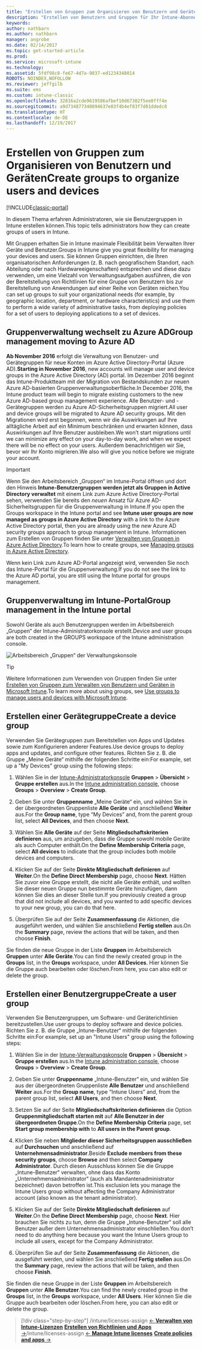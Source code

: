 ```yaml
---
title: "Erstellen von Gruppen zum Organisieren von Benutzern und Geräten"
description: "Erstellen von Benutzern und Gruppen für Ihr Intune-Abonnement"
keywords: 
author: nathbarn
ms.author: nathbarn
manager: angrobe
ms.date: 02/14/2017
ms.topic: get-started-article
ms.prod: 
ms.service: microsoft-intune
ms.technology: 
ms.assetid: 5fdf98c8-fe67-4d7a-9837-ed1234348014
ROBOTS: NOINDEX,NOFOLLOW
ms.reviewer: jeffgilb
ms.suite: ems
ms.custom: intune-classic
ms.openlocfilehash: 32816a2cde9619586afbef10d67302f5ee0fff4e
ms.sourcegitcommit: a9d734877340894637e03f4b4ef83f7d01ddedc8
ms.translationtype: HT
ms.contentlocale: de-DE
ms.lasthandoff: 12/19/2017
---
```

# <a name="create-groups-to-organize-users-and-devices"></a><span data-ttu-id="3189f-103">Erstellen von Gruppen zum Organisieren von Benutzern und Geräten</span><span class="sxs-lookup"><span data-stu-id="3189f-103">Create groups to organize users and devices</span></span>

[!INCLUDE[classic-portal](../includes/classic-portal.md)]

<span data-ttu-id="3189f-104">In diesem Thema erfahren Administratoren, wie sie Benutzergruppen in Intune erstellen können.</span><span class="sxs-lookup"><span data-stu-id="3189f-104">This topic tells administrators how they can create groups of users in Intune.</span></span>

<span data-ttu-id="3189f-105">Mit Gruppen erhalten Sie in Intune maximale Flexibilität beim Verwalten Ihrer Geräte und Benutzer.</span><span class="sxs-lookup"><span data-stu-id="3189f-105">Groups in Intune give you great flexibility for managing your devices and users.</span></span> <span data-ttu-id="3189f-106">Sie können Gruppen einrichten, die Ihren organisatorischen Anforderungen (z. B. nach geografischem Standort, nach Abteilung oder nach Hardwareeigenschaften) entsprechen und diese dazu verwenden, um eine Vielzahl von Verwaltungsaufgaben ausführen, die von der Bereitstellung von Richtlinien für eine Gruppe von Benutzern bis zur Bereitstellung von Anwendungen auf einer Reihe von Geräten reichen.</span><span class="sxs-lookup"><span data-stu-id="3189f-106">You can set up groups to suit your organizational needs (for example, by geographic location, department, or hardware characteristics) and use them to perform a wide variety of administrative tasks, from deploying policies for a set of users to deploying applications to a set of devices.</span></span>

## <a name="group-management-moving-to-azure-ad"></a><span data-ttu-id="3189f-107">Gruppenverwaltung wechselt zu Azure AD</span><span class="sxs-lookup"><span data-stu-id="3189f-107">Group management moving to Azure AD</span></span>

<span data-ttu-id="3189f-108">**Ab November 2016** erfolgt die Verwaltung von Benutzer- und Gerätegruppen für neue Konten im Azure Active Directory-Portal (Azure AD).</span><span class="sxs-lookup"><span data-stu-id="3189f-108">**Starting in November 2016**, new accounts will manage user and device groups in the Azure Active Directory (AD) portal.</span></span> <span data-ttu-id="3189f-109">Im Dezember 2016 beginnt das Intune-Produktteam mit der Migration von Bestandskunden zur neuen Azure AD-basierten Gruppenverwaltungsoberfläche.</span><span class="sxs-lookup"><span data-stu-id="3189f-109">In December 2016, the Intune product team will begin to migrate existing customers to the new Azure AD-based group management experience.</span></span> <span data-ttu-id="3189f-110">Alle Benutzer- und -Gerätegruppen werden zu Azure AD-Sicherheitsgruppen migriert.</span><span class="sxs-lookup"><span data-stu-id="3189f-110">All user and device groups will be migrated to Azure AD security groups.</span></span> <span data-ttu-id="3189f-111">Mit den Migrationen wird erst begonnen, wenn wir die Auswirkungen auf Ihre alltägliche Arbeit auf ein Minimum beschränken und erwarten können, dass Auswirkungen auf Ihre Benutzer ausbleiben.</span><span class="sxs-lookup"><span data-stu-id="3189f-111">We won’t start migrations until we can minimize any effect on your day-to-day work, and when we expect there will be no effect on your users.</span></span> <span data-ttu-id="3189f-112">Außerdem benachrichtigen wir Sie, bevor wir Ihr Konto migrieren.</span><span class="sxs-lookup"><span data-stu-id="3189f-112">We also will give you notice before we migrate your account.</span></span>


>[!IMPORTANT]
>
><span data-ttu-id="3189f-113">Wenn Sie den Arbeitsbereich „Gruppen“ im Intune-Portal öffnen und dort den Hinweis **Intune-Benutzergruppen werden jetzt als Gruppen in Active Directory verwaltet** mit einem Link zum Azure Active Directory-Portal sehen, verwenden Sie bereits den *neuen* Ansatz für Azure AD-Sicherheitsgruppen für die Gruppenverwaltung in Intune.</span><span class="sxs-lookup"><span data-stu-id="3189f-113">If you open the Groups workspace in the Intune portal and see **Intune user groups are now managed as groups in Azure Active Directory** with a link to the Azure Active Directory portal, then you are already using the *new* Azure AD security groups approach to group management in Intune.</span></span> <span data-ttu-id="3189f-114">Informationen zum Erstellen von Gruppen finden Sie unter [Verwalten von Gruppen in Azure Active Directory](https://docs.microsoft.com/azure/active-directory/active-directory-groups-create-azure-portal).</span><span class="sxs-lookup"><span data-stu-id="3189f-114">To learn how to create groups, see [Managing groups in Azure Active Directory](https://docs.microsoft.com/azure/active-directory/active-directory-groups-create-azure-portal).</span></span>
>
><span data-ttu-id="3189f-115">Wenn kein Link zum Azure AD-Portal angezeigt wird, verwenden Sie noch das Intune-Portal für die Gruppenverwaltung.</span><span class="sxs-lookup"><span data-stu-id="3189f-115">If you do not see the link to the Azure AD portal, you are still using the Intune portal for groups management.</span></span>

## <a name="group-management-in-the-intune-portal"></a><span data-ttu-id="3189f-116">Gruppenverwaltung im Intune-Portal</span><span class="sxs-lookup"><span data-stu-id="3189f-116">Group management in the Intune portal</span></span>

<span data-ttu-id="3189f-117">Sowohl Geräte als auch Benutzergruppen werden im Arbeitsbereich „Gruppen“ der Intune-Administratorkonsole erstellt.</span><span class="sxs-lookup"><span data-stu-id="3189f-117">Device and user groups are both created in the GROUPS workspace of the Intune administration console.</span></span>

![Arbeitsbereich „Gruppen“ der Verwaltungskonsole](./media/groups.png)


> [!TIP]
> <span data-ttu-id="3189f-119">Weitere Informationen zum Verwenden von Gruppen finden Sie unter [Erstellen von Gruppen zum Verwalten von Benutzern und Geräten in Microsoft Intune](/intune-classic/deploy-use/use-groups-to-manage-users-and-devices-with-microsoft-intune).</span><span class="sxs-lookup"><span data-stu-id="3189f-119">To learn more about using groups, see [Use groups to manage users and devices with Microsoft Intune](/intune-classic/deploy-use/use-groups-to-manage-users-and-devices-with-microsoft-intune).</span></span>


## <a name="create-a-device-group"></a><span data-ttu-id="3189f-120">Erstellen einer Gerätegruppe</span><span class="sxs-lookup"><span data-stu-id="3189f-120">Create a device group</span></span>
<span data-ttu-id="3189f-121">Verwenden Sie Gerätegruppen zum Bereitstellen von Apps und Updates sowie zum Konfigurieren anderer Features.</span><span class="sxs-lookup"><span data-stu-id="3189f-121">Use device groups to deploy apps and updates, and configure other features.</span></span> <span data-ttu-id="3189f-122">Richten Sie z. B. die Gruppe „Meine Geräte“ mithilfe der folgenden Schritte ein:</span><span class="sxs-lookup"><span data-stu-id="3189f-122">For example, set up a "My Devices" group using the following steps:</span></span>

1.  <span data-ttu-id="3189f-123">Wählen Sie in der [Intune-Administratorkonsole](https://manage.microsoft.com/) **Gruppen** > **Übersicht** > **Gruppe erstellen** aus.</span><span class="sxs-lookup"><span data-stu-id="3189f-123">In the [Intune administration console](https://manage.microsoft.com/), choose **Groups** > **Overview** > **Create Group**.</span></span>

2.  <span data-ttu-id="3189f-124">Geben Sie unter **Gruppenname** „Meine Geräte“ ein, und wählen Sie in der übergeordneten Gruppenliste **Alle Geräte** und anschließend **Weiter** aus.</span><span class="sxs-lookup"><span data-stu-id="3189f-124">For the **Group name**, type “My Devices” and, from the parent group list, select **All Devices**, and then choose **Next**.</span></span>

3.  <span data-ttu-id="3189f-125">Wählen Sie **Alle Geräte** auf der Seite **Mitgliedschaftskriterien definieren** aus, um anzugeben, dass die Gruppe sowohl mobile Geräte als auch Computer enthält.</span><span class="sxs-lookup"><span data-stu-id="3189f-125">On the **Define Membership Criteria** page, select **All devices** to indicate that the group includes both mobile devices and computers.</span></span>

4.  <span data-ttu-id="3189f-126">Klicken Sie auf der Seite **Direkte Mitgliedschaft definieren** auf **Weiter**.</span><span class="sxs-lookup"><span data-stu-id="3189f-126">On the **Define Direct Membership** page, choose **Next**.</span></span> <span data-ttu-id="3189f-127">Hätten Sie zuvor eine Gruppe erstellt, die nicht alle Geräte enthält, und wollten Sie dieser neuen Gruppe nun bestimmte Geräte hinzufügen, dann können Sie dies an dieser Stelle tun.</span><span class="sxs-lookup"><span data-stu-id="3189f-127">If you previously created a group that did not include all devices, and you wanted to add specific devices to your new group, you can do that here.</span></span>

5.  <span data-ttu-id="3189f-128">Überprüfen Sie auf der Seite **Zusammenfassung** die Aktionen, die ausgeführt werden, und wählen Sie anschließend **Fertig stellen** aus.</span><span class="sxs-lookup"><span data-stu-id="3189f-128">On the **Summary** page, review the actions that will be taken, and then choose **Finish**.</span></span>

<span data-ttu-id="3189f-129">Sie finden die neue Gruppe in der Liste **Gruppen** im Arbeitsbereich **Gruppen** unter **Alle Geräte**.</span><span class="sxs-lookup"><span data-stu-id="3189f-129">You can find the newly created group in the **Groups** list, in the **Groups** workspace, under **All Devices**.</span></span> <span data-ttu-id="3189f-130">Hier können Sie die Gruppe auch bearbeiten oder löschen.</span><span class="sxs-lookup"><span data-stu-id="3189f-130">From here, you can also edit or delete the group.</span></span>

## <a name="create-a-user-group"></a><span data-ttu-id="3189f-131">Erstellen einer Benutzergruppe</span><span class="sxs-lookup"><span data-stu-id="3189f-131">Create a user group</span></span>
<span data-ttu-id="3189f-132">Verwenden Sie Benutzergruppen, um Software- und Geräterichtlinien bereitzustellen.</span><span class="sxs-lookup"><span data-stu-id="3189f-132">Use user groups to deploy software and device policies.</span></span> <span data-ttu-id="3189f-133">Richten Sie z. B. die Gruppe „Intune-Benutzer“ mithilfe der folgenden Schritte ein:</span><span class="sxs-lookup"><span data-stu-id="3189f-133">For example, set up an "Intune Users" group using the following steps:</span></span>

1.  <span data-ttu-id="3189f-134">Wählen Sie in der [Intune-Verwaltungskonsole](https://manage.microsoft.com/) **Gruppen** > **Übersicht** > **Gruppe erstellen** aus.</span><span class="sxs-lookup"><span data-stu-id="3189f-134">In the [Intune administration console](https://manage.microsoft.com/), choose **Groups** > **Overview** > **Create Group**.</span></span>

2.  <span data-ttu-id="3189f-135">Geben Sie unter **Gruppenname** „Intune-Benutzer“ ein, und wählen Sie aus der übergeordneten Gruppenliste **Alle Benutzer** und anschließend **Weiter** aus.</span><span class="sxs-lookup"><span data-stu-id="3189f-135">For the **Group name**, type “Intune Users” and, from the parent group list, select **All Users**, and then choose **Next**.</span></span>

3.  <span data-ttu-id="3189f-136">Setzen Sie auf der Seite **Mitgliedschaftskriterien definieren** die Option **Gruppenmitgliedschaft starten mit** auf **Alle Benutzer in der übergeordneten Gruppe**.</span><span class="sxs-lookup"><span data-stu-id="3189f-136">On the **Define Membership Criteria** page, set **Start group membership with** to **All users in the Parent group**.</span></span>

4.  <span data-ttu-id="3189f-137">Klicken Sie neben **Mitglieder dieser Sicherheitsgruppen ausschließen** auf **Durchsuchen** und anschließend auf **Unternehmensadministrator**.</span><span class="sxs-lookup"><span data-stu-id="3189f-137">Beside **Exclude members from these security groups**, choose **Browse** and then select **Company Administrator**.</span></span> <span data-ttu-id="3189f-138">Durch diesen Ausschluss können Sie die Gruppe „Intune-Benutzer“ verwalten, ohne dass das Konto „Unternehmensadministrator“ (auch als Mandantenadministrator bezeichnet) davon betroffen ist.</span><span class="sxs-lookup"><span data-stu-id="3189f-138">This exclusion lets you manage the Intune Users group without affecting the Company Administrator account (also known as the tenant administrator).</span></span>

5.  <span data-ttu-id="3189f-139">Klicken Sie auf der Seite **Direkte Mitgliedschaft definieren** auf **Weiter**.</span><span class="sxs-lookup"><span data-stu-id="3189f-139">On the **Define Direct Membership** page, choose **Next**.</span></span> <span data-ttu-id="3189f-140">Hier brauchen Sie nichts zu tun, denn die Gruppe „Intune-Benutzer“ soll alle Benutzer außer dem Unternehmensadministrator einschließen.</span><span class="sxs-lookup"><span data-stu-id="3189f-140">You don’t need to do anything here because you want the Intune Users group to include all users, except for the Company Administrator.</span></span>

6.  <span data-ttu-id="3189f-141">Überprüfen Sie auf der Seite **Zusammenfassung** die Aktionen, die ausgeführt werden, und wählen Sie anschließend **Fertig stellen** aus.</span><span class="sxs-lookup"><span data-stu-id="3189f-141">On the **Summary** page, review the actions that will be taken, and then choose **Finish**.</span></span>

<span data-ttu-id="3189f-142">Sie finden die neue Gruppe in der Liste **Gruppen** im Arbeitsbereich **Gruppen** unter **Alle Benutzer**.</span><span class="sxs-lookup"><span data-stu-id="3189f-142">You can find the newly created group in the **Groups** list, in the **Groups** workspace, under **All Users**.</span></span> <span data-ttu-id="3189f-143">Hier können Sie die Gruppe auch bearbeiten oder löschen.</span><span class="sxs-lookup"><span data-stu-id="3189f-143">From here, you can also edit or delete the group.</span></span>

>[!div class="step-by-step"]
<span data-ttu-id="3189f-144">/intune/licenses-assign [&larr; **Verwalten von Intune-Lizenzen**](/intune/licenses-assign)       [**Erstellen von Richtlinien und Apps** &rarr;](.\start-with-a-paid-subscription-to-microsoft-intune-step-6.md)</span><span class="sxs-lookup"><span data-stu-id="3189f-144">/intune/licenses-assign [&larr; **Manage Intune licenses**](/intune/licenses-assign)       [**Create policies and apps** &rarr;](.\start-with-a-paid-subscription-to-microsoft-intune-step-6.md)</span></span>  
